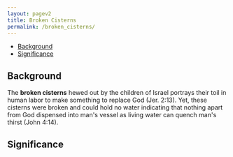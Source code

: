 ```yaml
---
layout: pagev2
title: Broken Cisterns
permalink: /broken_cisterns/
---
```

- [Background](#background)
- [Significance](#significance)

## Background

The **broken cisterns** hewed out by the children of Israel portrays their toil in human labor to make something to replace God (Jer. 2:13). Yet, these cisterns were broken and could hold no water indicating that nothing apart from God dispensed into man's vessel as living water can quench man's thirst (John 4:14). 

## Significance
